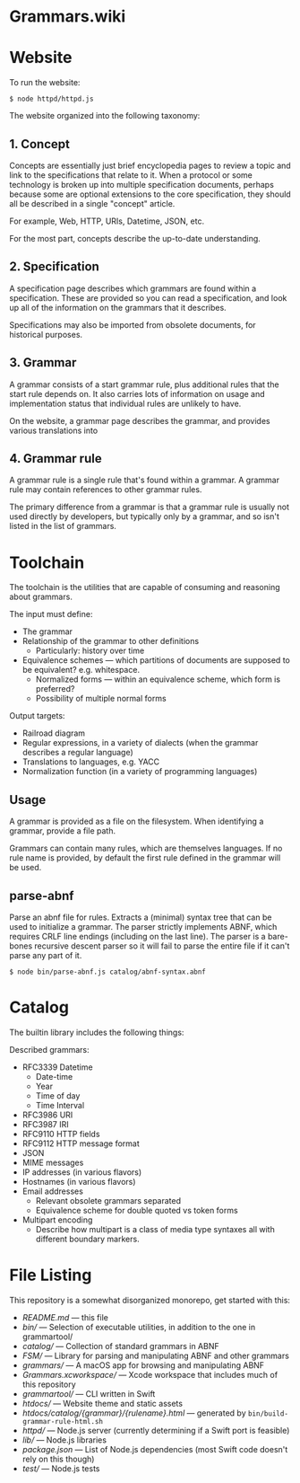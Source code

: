 # Grammars.wiki

# Website

To run the website:

	$ node httpd/httpd.js

The website organized into the following taxonomy:


## 1. Concept

Concepts are essentially just brief encyclopedia pages to review a topic and link to the specifications that relate to it. When a protocol or some technology is broken up into multiple specification documents, perhaps because some are optional extensions to the core specification, they should all be described in a single "concept" article.

For example, Web, HTTP, URIs, Datetime, JSON, etc.

For the most part, concepts describe the up-to-date understanding.


## 2. Specification

A specification page describes which grammars are found within a specification. These are provided so you can read a specification, and look up all of the information on the grammars that it describes.

Specifications may also be imported from obsolete documents, for historical purposes.


## 3. Grammar

A grammar consists of a start grammar rule, plus additional rules that the start rule depends on. It also carries lots of information on usage and implementation status that individual rules are unlikely to have.

On the website, a grammar page describes the grammar, and provides various translations into 


## 4. Grammar rule

A grammar rule is a single rule that's found within a grammar. A grammar rule may contain references to other grammar rules.

The primary difference from a grammar is that a grammar rule is usually not used directly by developers, but typically only by a grammar, and so isn't listed in the list of grammars.


# Toolchain

The toolchain is the utilities that are capable of consuming and reasoning about grammars.

The input must define:

- The grammar
- Relationship of the grammar to other definitions
	- Particularly: history over time
- Equivalence schemes — which partitions of documents are supposed to be equivalent? e.g. whitespace.
	- Normalized forms — within an equivalence scheme, which form is preferred?
	- Possibility of multiple normal forms

Output targets:
- Railroad diagram
- Regular expressions, in a variety of dialects (when the grammar describes a regular language)
- Translations to languages, e.g. YACC
- Normalization function (in a variety of programming languages)

## Usage

A grammar is provided as a file on the filesystem. When identifying a grammar, provide a file path.

Grammars can contain many rules, which are themselves languages. If no rule name is provided, by default the first rule defined in the grammar will be used.


## parse-abnf

Parse an abnf file for rules. Extracts a (minimal) syntax tree that can be used to initialize a grammar.
The parser strictly implements ABNF, which requires CRLF line endings (including on the last line).
The parser is a bare-bones recursive descent parser so it will fail to parse the entire file if it can't parse any part of it.

```
$ node bin/parse-abnf.js catalog/abnf-syntax.abnf
```



# Catalog

The builtin library includes the following things:

Described grammars:
- RFC3339 Datetime
	- Date-time
	- Year
	- Time of day
	- Time Interval
- RFC3986 URI
- RFC3987 IRI
- RFC9110 HTTP fields
- RFC9112 HTTP message format
- JSON
- MIME messages
- IP addresses (in various flavors)
- Hostnames (in various flavors)
- Email addresses
	- Relevant obsolete grammars separated
	- Equivalence scheme for double quoted vs token forms
- Multipart encoding
	- Describe how multipart is a class of media type syntaxes all with different boundary markers.

# File Listing

This repository is a somewhat disorganized monorepo, get started with this:

- *README.md* — this file
- *bin/* — Selection of executable utilities, in addition to the one in grammartool/
- *catalog/* — Collection of standard grammars in ABNF
- *FSM/* — Library for parsing and manipulating ABNF and other grammars
- *grammars/* — A macOS app for browsing and manipulating ABNF
- *Grammars.xcworkspace/* — Xcode workspace that includes much of this repository
- *grammartool/* — CLI written in Swift
- *htdocs/* — Website theme and static assets
- *htdocs/catalog/{grammar}/{rulename}.html* — generated by `bin/build-grammar-rule-html.sh`
- *httpd/* — Node.js server (currently determining if a Swift port is feasible)
- *lib/* — Node.js libraries
- *package.json* — List of Node.js dependencies (most Swift code doesn't rely on this though)
- *test/* — Node.js tests
 
